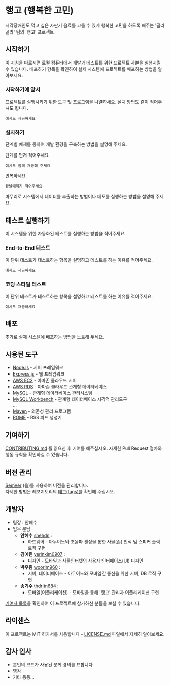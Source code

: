 # 행고 (행복한 고민)
시각장애인도 먹고 싶은 자판기 음료를 고를 수 있게 행복한 고민을 하도록 해주는 '골라골라' 팀의 '행고' 프로젝트

## 시작하기

이 지침을 따르시면 로컬 컴퓨터에서 개발과 테스트를 위한 프로젝트 사본을 실행시킬 수 있습니다. 배포하기 항목을 확인하여 실제 시스템에 프로젝트를 배포하는 방법을 알아보세요.

### 시작하기에 앞서

프로젝트를 실행시키기 위한 도구 및 프로그렘을 나열하세요. 설치 방법도 같이 적어주셔도 됩니다.

```
예시도 제공하세요
```

### 설치하기

단계별 예제를 통하여 개발 환경을 구축하는 방법을 설명해 주세요.

단계를 먼저 적어주세요

```
예시도 함께 재공해 주세요
```
반복하세요

```
끝날때까지 적어주세요
```

마무리로 시스템에서 데이터를 추출하는 방법이나 데모를 실행하는 방법을 설명해 주세요.

## 테스트 실행하기

이 시스템을 위한 자동화된 테스트를 실행하는 방법을 적어주세요.

### End-to-End 테스트

이 단위 테스트가 테스트하는 항목을 설명하고 테스트를 하는 이유를 적어주세요.

```
예시도 재공하세요
```

### 코딩 스타일 테스트

이 단위 테스트가 테스트하는 항목을 설명하고 테스트를 하는 이유를 적어주세요.

```
예시도 재공하세요
```


## 배포

추가로 실제 시스템에 배포하는 방법을 노트해 두세요.

## 사용된 도구

* [Node.js](https://nodejs.org/ko/about/) - 서버 프레임워크
* [Express.js](https://expressjs.com/ko/) - 웹 프레임워크
* [AWS EC2](https://aws.amazon.com/ko/ec2/) - 아마존 클라우드 서버
* [AWS RDS](https://aws.amazon.com/ko/rds/) - 아마존 클라우드 관계형 데이터베이스
* [MySQL](https://www.mysql.com/about/) - 관계형 데이터베이스 관리시스템
* [MySQL Workbench](https://www.mysql.com/products/workbench/) - 관계형 데이터베이스 시각적 관리도구   
...   
* [Maven](https://maven.apache.org/) - 의존성 관리 프로그램
* [ROME](https://rometools.github.io/rome/) - RSS 피드 생성기

## 기여하기

[CONTRIBUTING.md](https://gist.github.com/PurpleBooth/b24679402957c63ec426) 를 읽으신 후 기여를 해주십시오. 자세한 Pull Request 절차와 행동 규칙을 확인하실 수 있습니다.

## 버전 관리

[SemVer](http://semver.org/) (을)를 사용하여 버전을 관리합니다.   
자세한 방법은 레포지토리의 [태그(tags)](https://github.com/golagola2020/hango-opensource/tags)를 확인해 주십시오.

## 개발자

- 팀장 : 안혜수
- 업무 분담
  - **안혜수** [shehdn](https://github.com/suehdn) : 
    - 하드웨어 - 아두이노와 초음파 센싱을 통한 사물(손) 인식 및 스피커 출력 로직 구현
  - **김예린** [yerinkim0907](https://github.com/yerinkim0907) : 
    - 디자인 - 모바일과 사물인터넷의 사용자 인터페이스(UI) 디자인
  - **박우림** [woorim960](https://github.com/woorim960) : 
    - 서버, 데이터베이스 - 아두이노와 모바일간 통신을 위한 서버, DB 로직 구현
  - **송기수** [thdrltn684](https://github.com/thdrlcks784) : 
    - 모바일(어플리케이션) - 모바일을 통해 '행고' 관리자 어플리케이션 구현


[기여자 목록](https://github.com/golagola2020/hango-opensource/graphs/contributors)을 확인하여 이 프로젝트에 참가하신 분들을 보실 수 있습니다.

## 라이센스

이 프로젝트는 MIT 허가서를 사용합니다 - [LICENSE.md](LICENSE.md) 파일에서 자세히 알아보세요.

## 감사 인사

* 본인의 코드가 사용된 분께 경의를 표합니다
* 영감
* 기타 등등...

